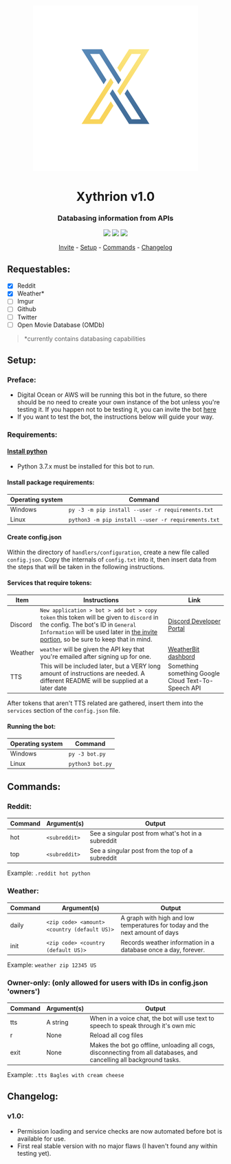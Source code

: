<p align="center">
    <img src="repository/images/icon.png"/>
</p>
<h1 align="center">Xythrion v1.0</h1>
<h3 align="center">Databasing information from APIs</h3>
<p align="center">
    <img src="https://img.shields.io/apm/l/vim-mode.svg"/>
    <img src="https://img.shields.io/badge/python-3.7.4-green.svg">
    <img src="https://img.shields.io/badge/discord-Xithrius%231318-green.svg">
</p>

<p align="center">
    <a href="https://discordapp.com/oauth2/authorize?client_id=591885341812850699&scope=bot&permissions=53992512">Invite</a> -
    <a href="#setup">Setup</a> -
    <a href="#commands">Commands</a> -
    <a href="#changelog">Changelog</a>
</p>


## Requestables:
- [x] Reddit
- [x] Weather*
- [ ] Imgur
- [ ] Github
- [ ] Twitter
- [ ] Open Movie Database (OMDb)

> *currently contains databasing capabilities


## Setup:
### Preface: 
* Digital Ocean or AWS will be running this bot in the future, so there should be no need to create your own instance of the bot unless you're testing it. If you happen not to be testing it, you can invite the bot [here](https://discordapp.com/oauth2/authorize?client_id=591885341812850699&scope=bot&permissions=53992512)
* If you want to test the bot, the instructions below will guide your way.

### Requirements:
#### [Install python](https://www.python.org/downloads/)
* Python 3.7.x must be installed for this bot to run.

#### Install package requirements:
|  Operating system  |  Command  |
| ------------- | ------------- |
|  Windows  |  `py -3 -m pip install --user -r requirements.txt`  |
|  Linux  | `python3 -m pip install --user -r requirements.txt`  |


#### Create config.json
Within the directory of `handlers/configuration`, create a new file called `config.json`. Copy the internals of `config.txt` into it, then insert data from the steps that will be taken in the following instructions.

#### Services that require tokens:

|  Item  |  Instructions  |  Link  |
| ------------- | ------------- | ------------- |
| Discord  |  `New application > bot > add bot > copy token` this token will be given to `discord` in the config. The bot's ID in `General Information` will be used later in [the invite portion](#invite-the-bot), so be sure to keep that in mind. |  [Discord Developer Portal](https://discordapp.com/developers/applications/)  |
|  Weather  | `weather` will be given the API key that you're emailed after signing up for one.  |  [WeatherBit dashbord](https://www.weatherbit.io/account/dashboard)  |
|  TTS  |  This will be included later, but a VERY long amount of instructions are needed. A different README will be supplied at a later date  |  Something something Google Cloud Text-To-Speech API  |

After tokens that aren't TTS related are gathered, insert them into the `services` section of the `config.json` file.

#### Running the bot:
|  Operating system  |  Command  |
| ------------- | ------------- |
|  Windows  |  `py -3 bot.py`  |
|  Linux  |  `python3 bot.py`  |


## Commands:

### Reddit:
|  Command  |  Argument(s)  |  Output  |
| ------------- | ------------- | ------------- |
|  hot  |  `<subreddit>`  |  See a singular post from what's hot in a subreddit  |
|  top  |  `<subreddit>`  |  See a singular post from the top of a subreddit  |

Example: `.reddit hot python`

### Weather:
|  Command  |  Argument(s)  |  Output  |
| ------------- | ------------- | ------------- |
|  daily  |  `<zip code> <amount> <country (default US)>`  |  A graph with high and low temperatures for today and the next amount of days  |
|  init  |  `<zip code> <country (default US)>`  |  Records weather information in a database once a day, forever.  |

Example: `weather zip 12345 US`

### Owner-only: (only allowed for users with IDs in config.json 'owners')
|  Command  |  Argument(s)  |  Output  |
| ------------- | ------------- | ------------- |
|  tts  |  A string  |  When in a voice chat, the bot will use text to speech to speak through it's own mic  |
|  r  |  None  |  Reload all cog files  |
|  exit  |  None  |  Makes the bot go offline, unloading all cogs, disconnecting from all databases, and cancelling all background tasks.  |

Example: `.tts Bagles with cream cheese`


## Changelog:

### v1.0:
* Permission loading and service checks are now automated before bot is available for use.
* First real stable version with no major flaws (I haven't found any within testing yet).
